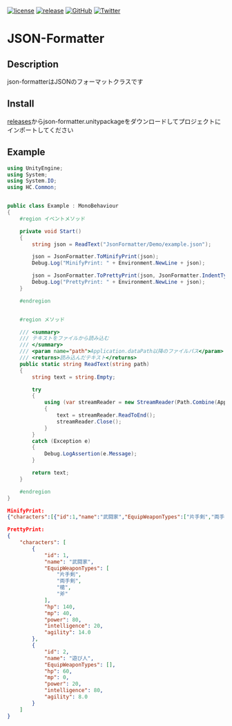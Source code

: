 [![license](https://img.shields.io/github/license/tomori-hikage/json-formatter.svg?style=flat-square)](https://github.com/tomori-hikage/json-formatter/blob/master/LICENSE)
[![release](https://img.shields.io/github/release/tomori-hikage/json-formatter.svg?style=flat-square)](https://github.com/tomori-hikage/json-formatter/releases)
[![GitHub](https://img.shields.io/github/followers/tomori-hikage.svg?label=@tomori-hikage&style=social)](https://github.com/tomori-hikage)
[![Twitter](https://img.shields.io/twitter/follow/tomori_hikage.svg?label=@tomori_hikage&style=social)](https://twitter.com/tomori_hikage)

# JSON-Formatter

## Description

json-formatterはJSONのフォーマットクラスです

## Install

[releases](https://github.com/tomoriaki/json-formatter/releases)からjson-formatter.unitypackageをダウンロードしてプロジェクトにインポートしてください

## Example

```csharp
using UnityEngine;
using System;
using System.IO;
using HC.Common;


public class Example : MonoBehaviour
{
    #region イベントメソッド

    private void Start()
    {
        string json = ReadText("JsonFormatter/Demo/example.json");

        json = JsonFormatter.ToMinifyPrint(json);
        Debug.Log("MinifyPrint: " + Environment.NewLine + json);

        json = JsonFormatter.ToPrettyPrint(json, JsonFormatter.IndentType.Space);
        Debug.Log("PrettyPrint: " + Environment.NewLine + json);
    }

    #endregion


    #region メソッド

    /// <summary>
    /// テキストをファイルから読み込む
    /// </summary>
    /// <param name="path">Application.dataPath以降のファイルパス</param>
    /// <returns>読み込んだテキスト</returns>
    public static string ReadText(string path)
    {
        string text = string.Empty;

        try
        {
            using (var streamReader = new StreamReader(Path.Combine(Application.dataPath, path)))
            {
                text = streamReader.ReadToEnd();
                streamReader.Close();
            }
        }
        catch (Exception e)
        {
            Debug.LogAssertion(e.Message);
        }

        return text;
    }

    #endregion
}
```

```json
MinifyPrint: 
{"characters":[{"id":1,"name":"武闘家","EquipWeaponTypes":["片手剣","両手剣","槍","斧"],"hp":140,"mp":40,"power":80,"intelligence":20,"agility":14.0},{"id":2,"name":"遊び人","EquipWeaponTypes":[],"hp":60,"mp":0,"power":20,"intelligence":80,"agility":8.0}]}
```

```json
PrettyPrint: 
{
    "characters": [
        {
            "id": 1,
            "name": "武闘家",
            "EquipWeaponTypes": [
                "片手剣",
                "両手剣",
                "槍",
                "斧"
            ],
            "hp": 140,
            "mp": 40,
            "power": 80,
            "intelligence": 20,
            "agility": 14.0
        },
        {
            "id": 2,
            "name": "遊び人",
            "EquipWeaponTypes": [],
            "hp": 60,
            "mp": 0,
            "power": 20,
            "intelligence": 80,
            "agility": 8.0
        }
    ]
}
```
